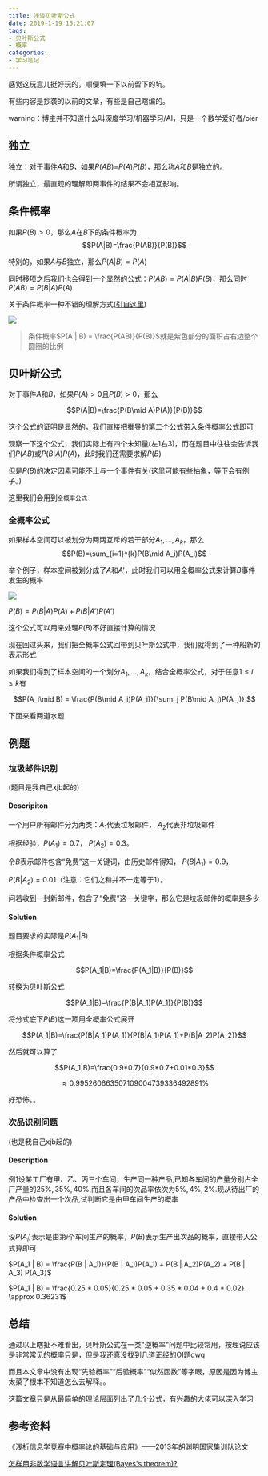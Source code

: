 ```yaml
---
title: 浅谈贝叶斯公式
date: 2019-1-19 15:21:07
tags:
- 贝叶斯公式
- 概率
categories:
- 学习笔记
---
```



<Excerpt in index >

感觉这玩意儿挺好玩的，顺便填一下以前留下的坑。

有些内容是抄袭的以前的文章，有些是自己瞎编的。

warning：博主并不知道什么叫深度学习/机器学习/AI，只是一个数学爱好者/oier


<!-- more -->

<The rest of contents >


## 独立

独立：对于事件$A$和$B$，如果$P(AB)$=$P(A)P(B)$，那么称$A$和$B$是独立的。

所谓独立，最直观的理解即两事件的结果不会相互影响。

## 条件概率

如果$P(B)>0$，那么$A$在$B$下的条件概率为
$$P(A|B)=\frac{P(AB)}{P(B)}$$

特别的，如果$A$与$B$独立，那么$P(A | B) = P(A)$

同时移项之后我们也会得到一个显然的公式：$P(AB) = P(A |B) P(B)$，那么同时$P(AB) = P(B | A) P(A)$

关于条件概率一种不错的理解方式([引自这里](https://www.zhihu.com/question/29155526/answer/88287808))

![](https://ws1.sinaimg.cn/large/005S5cb6ly1fz42u23ftaj308j059q3q.jpg)

> 条件概率$P(A | B) = \frac{P(AB)}{P(B)}$就是紫色部分的面积占右边整个圆圈的比例


## 贝叶斯公式

对于事件$A$和$B$，如果$P(A)>0$且$P(B)>0$，那么

$$P(A|B)=\frac{P(B\mid A)P(A)}{P(B)}$$

这个公式的证明是显然的，我们直接把推导的第二个公式带入条件概率公式即可

观察一下这个公式，我们实际上有四个未知量(左$1$右$3$)，而在题目中往往会告诉我们$P(AB)$或$P(B | A)P(A)$，此时我们还需要求解$P(B)$

但是$P(B)$的决定因素可能不止与一个事件有关(这里可能有些抽象，等下会有例子。)

这里我们会用到`全概率公式`

### 全概率公式

如果样本空间可以被划分为两两互斥的若干部分$A_1,\ldots,A_k$，那么
$$P(B)=\sum_{i=1}^{k}P(B\mid A_i)P(A_i)$$

举个例子，样本空间被划分成了$A$和$A'$，此时我们可以用全概率公式来计算$B$事件发生的概率

![](https://ws1.sinaimg.cn/large/005S5cb6ly1fz43d7gmvwj30bn07pa9y.jpg)

$P(B) = P(B | A) P(A) + P(B | A') P(A')$

这个公式可以用来处理$P(B)$不好直接计算的情况

现在回过头来，我们把全概率公式回带到贝叶斯公式中，我们就得到了一种船新的表示形式

如果我们得到了样本空间的一个划分$A_1,\ldots,A_k$，结合全概率公式，对于任意$1\leq i\leq k$有

$$P(A_i\mid B) = \frac{P(B\mid A_i)P(A_i)}{\sum_j P(B\mid A_j)P(A_j)} $$

下面来看两道水题	

## 例题

### 垃圾邮件识别

(题目是我自己xjb起的)

#### Descripiton

一个用户所有邮件分为两类：$A_1$代表垃圾邮件， $A_2$代表非垃圾邮件

根据经验，$P(A_1) = 0.7$， $P(A_2) = 0.3$。

令$B$表示邮件包含“免费”这一关键词，由历史邮件得知， $P(B|A_1) = 0.9$，

$P(B|A_2) = 0.01$（注意：它们之和并不一定等于$1$）。

问若收到一封新邮件，包含了“免费”这一关键字，那么它是垃圾邮件的概率是多少

#### Solution

题目要求的实际是$P(A_1|B)$

根据条件概率公式

$$P(A_1|B)=\frac{P(A_1|B)}{P(B)}$$

转换为贝叶斯公式

$$P(A_1|B)=\frac{P(B|A_1)P(A_1)}{P(B)}$$

将分式底下$P(B)$这一项用全概率公式展开

$$P(A_1|B)=\frac{P(B|A_1)P(A_1)}{P(B|A_1)P(A_1)+P(B|A_2)P(A_2)}$$

然后就可以算了

$$P(A_1|B)=\frac{0.9*0.7}{0.9*0.7+0.01*0.3}$$

$$\approx 0.995260663507109004739336492891 \% $$

好恐怖。。

### 次品识别问题

(也是我自己xjb起的)

#### Description

例1设某工厂有甲、乙、丙三个车间，生产同一种产品,已知各车间的产量分别占全厂产量的$25 \%, 35 \%, 40 \%$,而且各车间的次品率依次为$5 \%,4 \%,
2 \%$.现从待出厂的产品中检查出一个次品,试判断它是由甲车间生产的概率

#### Solution

设$P(A_i)$表示是由第$i$个车间生产的概率，$P(B)$表示生产出次品的概率，直接带入公式算即可

$P(A_1 | B) = \frac{P(B | A_1)}{P(B | A_1)P(A_1) + P(B | A_2)P(A_2) + P(B | A_3) P(A_3}$

$P(A_1 | B) = \frac{0.25 * 0.05}{0.25 * 0.05 + 0.35 * 0.04 + 0.4 * 0.02} \approx 0.36231$

## 总结

通过以上瞎扯不难看出，贝叶斯公式在一类"逆概率"问题中比较常用，按理说应该是非常常见的概率只是，但是我还真没找到几道正经的OI题qwq

而且本文章中没有出现“先验概率”“后验概率”“似然函数”等字眼，原因是因为博主太菜了根本不知道怎么去解释。。

这篇文章只是从最简单的理论层面列出了几个公式，有兴趣的大佬可以深入学习

## 参考资料

[《浅析信息学竞赛中概率论的基础与应用》——2013年胡渊明国家集训队论文](https://pan.baidu.com/s/1Ct0ArDvs4CcgVPAo_wHlMQ)

[怎样用非数学语言讲解贝叶斯定理(Bayes's theorem)?](https://www.zhihu.com/question/19725590/answer/241988854)